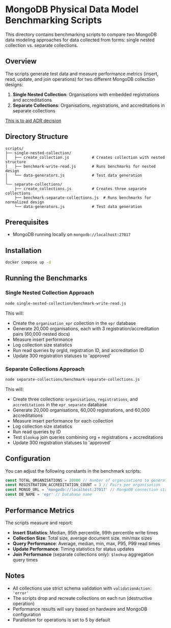 # MongoDB Physical Data Model Benchmarking Scripts

This directory contains benchmarking scripts to compare two MongoDB data modeling approaches for data collected from forms: single nested collection vs. separate collections.

## Overview

The scripts generate test data and measure performance metrics (insert, read, update, and join operations) for two different MongoDB collection designs:

1. **Single Nested Collection**: Organisations with embedded registrations and accreditations
2. **Separate Collections**: Organisations, registrations, and accreditations in separate collections

[This is to aid ADR decision](../../docs/architecture/decisions/0008-forms-physical-data-model.md)

## Directory Structure

```
scripts/
├── single-nested-collection/
│   ├── create_collection.js          # Creates collection with nested structure
│   ├── benchmark-write-read.js       # Runs benchmarks for nested design
│   └── data-generators.js            # Test data generation
│
└── separate-collections/
    ├── create_collections.js         # Creates three separate collections
    ├── benchmark-separate-collections.js  # Runs benchmarks for normalized design
    └── data-generators.js            # Test data generation
```

## Prerequisites

- MongoDB running locally on `mongodb://localhost:27017`

## Installation

```bash
docker compose up -d
```

## Running the Benchmarks

### Single Nested Collection Approach

```bash
node single-nested-collection/benchmark-write-read.js
```

This will:

- Create the `organisation_epr` collection in the `epr` database
- Generate 20,000 organisations, each with 3 registration/accreditation pairs (60,000 nested docs)
- Measure insert performance
- Log collection size statistics
- Run read queries by orgId, registration ID, and accreditation ID
- Update 300 registration statuses to 'approved'

### Separate Collections Approach

```bash
node separate-collections/benchmark-separate-collections.js
```

This will:

- Create three collections: `organisations`, `registrations`, and `accreditations` in the `epr_separate` database
- Generate 20,000 organisations, 60,000 registrations, and 60,000 accreditations
- Measure insert performance for each collection
- Log collection size statistics
- Run read queries by ID
- Test `$lookup` join queries combining org + registrations + accreditations
- Update 300 registration statuses to 'approved'

## Configuration

You can adjust the following constants in the benchmark scripts:

```javascript
const TOTAL_ORGANISATIONS = 20000 // Number of organisations to generate
const REGISTRATION_ACCREDITATION_COUNT = 3 // Pairs per organisation
const MONGO_URL = 'mongodb://localhost:27017' // MongoDB connection string
const DB_NAME = 'epr' // Database name
```

## Performance Metrics

The scripts measure and report:

- **Insert Statistics**: Median, 95th percentile, 99th percentile write times
- **Collection Size**: Total size, average document size, min/max sizes
- **Query Performance**: Average, median, min, max, P95, P99 read times
- **Update Performance**: Timing statistics for status updates
- **Join Performance** (separate collections only): `$lookup` aggregation query times

## Notes

- All collections use strict schema validation with `validationAction: 'error'`
- The scripts drop and recreate collections on each run (destructive operation)
- Performance results will vary based on hardware and MongoDB configuration
- Parallelism for operations is set to 5 by default
